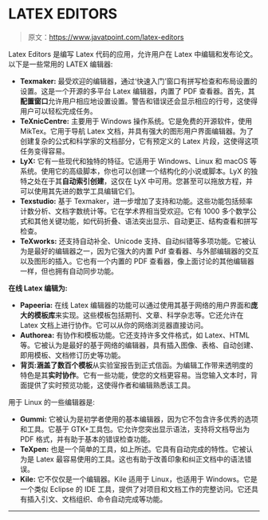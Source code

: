 # LATEX EDITORS

> 原文：<https://www.javatpoint.com/latex-editors>

Latex Editors 是编写 Latex 代码的应用，允许用户在 Latex 中编辑和发布论文。以下是一些常用的 LATEX 编辑器:

*   **Texmaker:** 最受欢迎的编辑器，通过‘快速入门’窗口有拼写检查和布局设置的设置。这是一个开源的多平台 Latex 编辑器，内置了 PDF 查看器。首先，其**配置窗口**允许用户相应地设置设置。警告和错误还会显示相应的行号，这使得用户可以轻松完成任务。
*   **TeXnicCentre:** 主要用于 Windows 操作系统。它是免费的开源软件，使用 MikTex。它用于导航 Latex 文档，并具有强大的图形用户界面编辑器。为了创建复杂的公式和科学家的文档部分，它有预定义的 Latex 片段，这使得这项任务变得容易。
*   **LyX:** 它有一些现代和独特的特征。它适用于 Windows、Linux 和 macOS 等系统。使用它的高级脚本，你也可以创建一个结构化的小说或脚本。LyX 的独特之处在于其**自动索引创建**，这仅在 LyX 中可用。您甚至可以拖放方程，并可以使用其先进的数学工具编辑它们。
*   **Texstudio:** 基于 Texmaker，进一步增加了支持和功能。这些功能包括频率计数分析、文档字数统计等。它在学术界相当受欢迎。它有 1000 多个数学公式和其他关键功能，如代码折叠、语法突出显示、自动更正、结构查看和拼写检查。
*   **TeXworks:** 还支持自动补全、Unicode 支持、自动纠错等多项功能。它被认为是最好的编辑器之一，因为它强大的内置 Pdf 查看器、与外部编辑器的交互以及图形的插入。它也有一个内置的 PDF 查看器，像上面讨论的其他编辑器一样，但也拥有自动同步功能。

**在线 Latex 编辑为:**

*   **Papeeria:** 在线 Latex 编辑器的功能可以通过使用其基于网络的用户界面和**庞大的模板库**来实现。这些模板包括期刊、文章、科学杂志等。它还允许在 Latex 文档上进行协作。它可以从你的网络浏览器直接访问。
*   **Authorea:** 有协作和模板功能。它还支持许多文件格式，如 Latex、HTML 等。它被认为是最好的基于网络的编辑器，具有插入图像、表格、自动创建、即用模板、文档修订历史等功能。
*   **背页:**涵盖了**数百个模板**从实验室报告到正式信函。为编辑工作带来透明度的特色是其**实时协作**。它有一些功能，使您的文档更容易。当您输入文本时，背面提供了实时预览功能，这使得作者和编辑熟悉该工具。

用于 Linux 的一些编辑器是:

*   **Gummi:** 它被认为是初学者使用的基本编辑器，因为它不包含许多优秀的选项和工具。它基于 GTK+工具包。它允许您突出显示语法，支持将文档导出为 PDF 格式，并有助于基本的错误检查功能。
*   **TeXpen:** 也是一个简单的工具，如上所述。它具有自动完成的特性。它被认为是 Latex 最容易使用的工具。这也有助于改善印象和纠正文档中的语法错误。
*   **Kile:** 它不仅仅是一个编辑器。Kile 适用于 Linux，也适用于 Windows。它是一个类似 Eclipse 的 IDE 工具，提供了对项目和文档工作的完整访问。它还具有插入引文、文档组织、命令自动完成等功能。

* * *